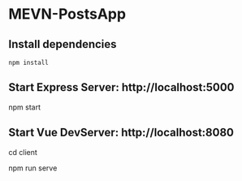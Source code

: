 # MEVN-PostsApp

## Install dependencies
```
npm install
```
## Start Express Server: http://localhost:5000
npm start

## Start Vue DevServer: http://localhost:8080
cd client

npm run serve

